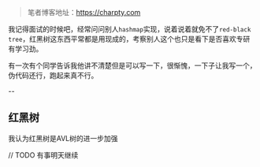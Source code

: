 > 笔者博客地址：https://charpty.com

我记得面试的时候吧，经常问问别人```hashmap```实现，说着说着就免不了```red-black tree```，红黑树这东西平常都是用现成的，考察别人这个也只是看下是否喜欢专研有学习劲。

有一次有个同学告诉我他讲不清楚但是可以写一下，很惭愧，一下子让我写一个，伪代码还行，跑起来真不行。

--

## 红黑树
我认为红黑树是AVL树的进一步加强

// TODO 有事明天继续